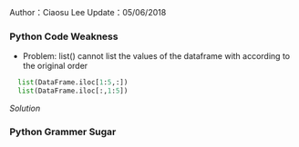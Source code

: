 Author：Ciaosu Lee
Update：05/06/2018

### Python Code Weakness

* Problem: list() cannot list the values of the dataframe with according to the original order

```python
  list(DataFrame.iloc[1:5,:])
  list(DataFrame.iloc[:,1:5])
```
*Solution*


### Python Grammer Sugar
